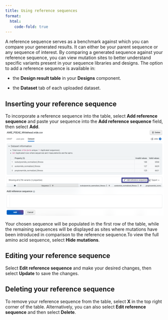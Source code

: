 ```yaml
---
title: Using reference sequences
format:
  html:
    code-fold: true
---
```


A reference sequence serves as a benchmark against which you can compare your generated results. It can either be your parent sequence or any sequence of interest. By comparing a generated sequence against your reference sequence, you can view mutation sites to better understand specific variants present in your sequence libraries and designs. The option to add a reference sequence is available in:

- the **Design result table** in your **Designs** component.

- the **Dataset** tab of each uploaded dataset.

## Inserting your reference sequence

To incorporate a reference sequence into the table, select **Add reference sequence** and paste your sequence into the **Add reference sequence** field, then select **Add**.
![](./img/ref-seqeunce/ref-seq.png)

Your chosen sequence will be populated in the first row of the table, while the remaining sequences will be displayed as sites where mutations have been introduced in comparison to the reference sequence.To view the full amino acid sequence, select **Hide mutations**.

## Editing your reference sequence

Select **Edit reference sequence** and make your desired changes, then select **Update** to save the changes.

## Deleting your reference sequence

To remove your reference sequence from the table, select **X** in the top right corner of the table. Alternatively, you can also select **Edit reference sequence** and then select **Delete**.